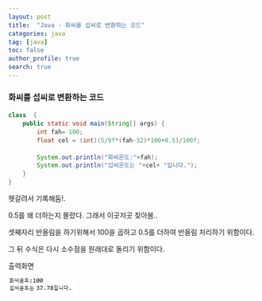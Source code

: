 ```yaml
---
layout: post
title:  "Java - 화씨를 섭씨로 변환하는 코드"
categories: java
tag: [java]
toc: false
author_profile: true
search: true
---
```




### 화씨를 섭씨로 변환하는 코드

```java
class  {
    public static void main(String[] args) {
        int fah= 100;
        float cel = (int)(5/9f*(fah-32)*100+0.5)/100f;

        System.out.println("화씨온도:"+fah);
        System.out.println("섭씨온도는 "+cel+ "입니다.");
    }
}
```



헷갈려서 기록해둠!.

0.5를 왜 더하는지 몰랐다. 그래서 이곳저곳 찾아봄.. 

셋째자리 반올림을 하기위해서 100을 곱하고 0.5를 더하여 반올림 처리하기 위함이다.

그 뒤 수식은 다시 소수점을 원래대로 돌리기 위함이다.



출력화면

![image-20211130175823439](../assets/images/image-20211130175823439.png)

